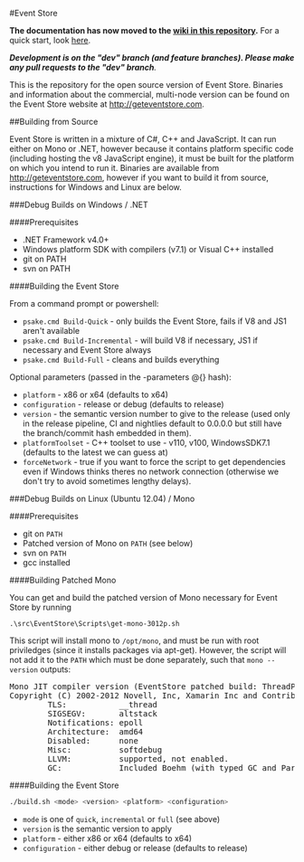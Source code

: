 #Event Store

**The documentation has now moved to the <a href="https://github.com/EventStore/EventStore/wiki">wiki in this repository</a>.** For a quick start, look <a href="https://github.com/EventStore/EventStore/wiki/Running-the-Event-Store">here</a>.

<em>**Development is on the "dev" branch (and feature branches). Please make any pull requests to the "dev" branch**.</em>

This is the repository for the open source version of Event Store. Binaries and information about the commercial, multi-node version can be found on the Event Store website at http://geteventstore.com.

##Building from Source

Event Store is written in a mixture of C#, C++ and JavaScript. It can run either on Mono or .NET, however because it contains platform specific code (including hosting the v8 JavaScript engine), it must be built for the platform on which you intend to run it. Binaries are available from http://geteventstore.com, however if you want to build it from source, instructions for Windows and Linux are below. 

###Debug Builds on Windows / .NET

####Prerequisites

- .NET Framework v4.0+
- Windows platform SDK with compilers (v7.1) or Visual C++ installed
- git on PATH
- svn on PATH

####Building the Event Store

From a command prompt or powershell:

- `psake.cmd Build-Quick` - only builds the Event Store, fails if V8 and JS1 aren't available
- `psake.cmd Build-Incremental` - will build V8 if necessary, JS1 if necessary and Event Store always
- `psake.cmd Build-Full` - cleans and builds everything

Optional parameters (passed in the -parameters @{} hash):

- `platform` - x86 or x64 (defaults to x64)
- `configuration` - release or debug (defaults to release)
- `version` - the semantic version number to give to the release (used only in the release pipeline, CI and nightlies default to 0.0.0.0 but still have the branch/commit hash embedded in them).
- `platformToolset` - C++ toolset to use - v110, v100, WindowsSDK7.1 (defaults to the latest we can guess at)
- `forceNetwork` - true if you want to force the script to get dependencies even if Windows thinks theres no network connection (otherwise we don't try to avoid sometimes lengthy delays).


###Debug Builds on Linux (Ubuntu 12.04) / Mono

####Prerequisites

- git on `PATH`
- Patched version of Mono on `PATH` (see below)
- svn on `PATH`
- gcc installed

####Building Patched Mono

You can get and build the patched version of Mono necessary for Event Store by running

	.\src\EventStore\Scripts\get-mono-3012p.sh

This script will install mono to `/opt/mono`, and must be run with root priviledges (since it installs packages via apt-get). However, the script will not add it to the `PATH` which must be done separately, such that `mono --version` outputs:

<pre>
Mono JIT compiler version (EventStore patched build: ThreadPool.c) 3.0.12 ((no/514fcd7 Fri Mar 15 14:49:41 GMT 2013) (EventStore build)
Copyright (C) 2002-2012 Novell, Inc, Xamarin Inc and Contributors. www.mono-project.com
        TLS:           __thread
        SIGSEGV:       altstack
        Notifications: epoll
        Architecture:  amd64
        Disabled:      none
        Misc:          softdebug
        LLVM:          supported, not enabled.
        GC:            Included Boehm (with typed GC and Parallel Mark)
</pre>

####Building the Event Store

```bash
./build.sh <mode> <version> <platform> <configuration>
```

- `mode` is one of `quick`, `incremental` or `full` (see above)
- `version` is the semantic version to apply
- `platform` - either x86 or x64 (defaults to x64)
- `configuration` - either debug or release (defaults to release)
